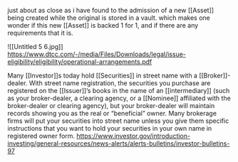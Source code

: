 just about as close as i have found to the admission of a new [[Asset]] being created while the original is stored in a vault. which makes one wonder if this new [[Asset]] is backed 1 for 1, and if there are any requirements that it is.

![[Untitled 5 6.jpg]]
https://www.dtcc.com/-/media/Files/Downloads/legal/issue-eligibility/eligibility/operational-arrangements.pdf

Many [[Investor]]s today hold [[Securities]] in street name with a [[Broker]]-dealer. With street name registration, the securities you purchase are registered on the [[Issuer]]’s books in the name of an [[intermediary]] (such as your broker-dealer, a clearing agency, or a [[Nominee]] affiliated with the broker-dealer or clearing agency), but your broker-dealer will maintain records showing you as the real or “beneficial” owner. Many brokerage firms will put your securities into street name unless you give them specific instructions that you want to hold your securities in your own name in registered owner form.
https://www.investor.gov/introduction-investing/general-resources/news-alerts/alerts-bulletins/investor-bulletins-97